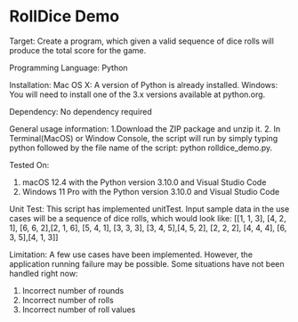 # RollDice Demo
Target: 
Create a program, which given a valid sequence of dice rolls will produce the total score for the game.

Programming Language:
Python

Installation:
Mac OS X: A version of Python is already installed.
Windows: You will need to install one of the 3.x versions available at python.org.

Dependency:
No dependency required

General usage information:
1.Download the ZIP package and unzip it.
2. In Terminal(MacOS) or Window Console, the script will run by simply typing python followed by the file name of the script: 
python rolldice_demo.py.

Tested On:
1. macOS 12.4 with the Python version 3.10.0 and Visual Studio Code
2. Windows 11 Pro with the Python version 3.10.0 and Visual Studio Code
 
Unit Test:
This script has implemented unitTest.
Input sample data in the use cases will be a sequence of dice rolls, which would look like:
[[1, 1, 3], [4, 2, 1], [6, 6, 2],[2, 1, 6], [5, 4, 1], [3, 3, 3], [3, 4, 5],[4, 5, 2], [2, 2, 2], [4, 4, 4], [6, 3, 5],[4, 1, 3]]


Limitation:
A few use cases have been implemented. However, the application running failure may be possible.
Some situations have not been handled right now:
1. Incorrect number of rounds
2. Incorrect number of rolls
3. Incorrect number of roll values
